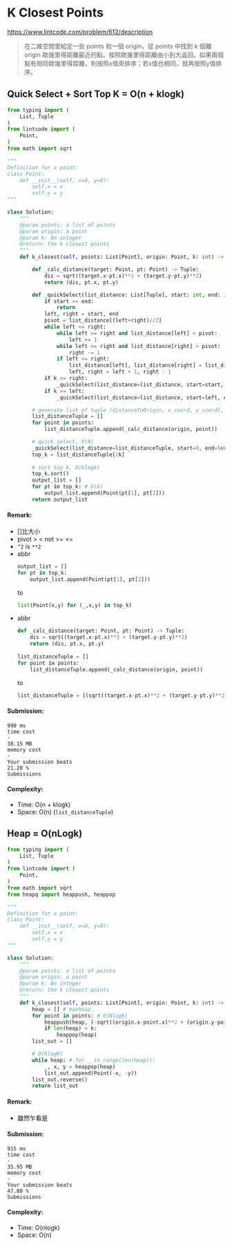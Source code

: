 # K Closest Points
https://www.lintcode.com/problem/612/description
>在二維空間里給定一些 points 和一個 origin，從 points 中找到 k 個離 origin 歐幾里得距離最近的點。按照歐幾里得距離由小到大返回。如果兩個點有相同歐幾里得距離，則按照x值來排序；若x值也相同，就再按照y值排序。

## Quick Select + Sort Top K = O(n + klogk)
```python
from typing import (
    List, Tuple
)
from lintcode import (
    Point,
)
from math import sqrt

"""
Definition for a point:
class Point:
    def __init__(self, x=0, y=0):
        self.x = x
        self.y = y
"""

class Solution:
    """
    @param points: a list of points
    @param origin: a point
    @param k: An integer
    @return: the k closest points
    """
    def k_closest(self, points: List[Point], origin: Point, k: int) -> List[Point]:

        def _calc_distance(target: Point, pt: Point) -> Tuple:
            dis = sqrt((target.x-pt.x)**2 + (target.y-pt.y)**2)
            return (dis, pt.x, pt.y)

        def _quickSelect(list_distance: List[Tuple], start: int, end: int, k: int):
            if start >= end:
                return
            left, right = start, end
            pivot = list_distance[(left+right)//2]
            while left <= right:
                while left <= right and list_distance[left] < pivot:
                    left += 1
                while left <= right and list_distance[right] > pivot:
                    right -= 1
                if left <= right:
                    list_distance[left], list_distance[right] = list_distance[right], list_distance[left]
                    left, right = left + 1, right - 1
            if k <= right:
                _quickSelect(list_distance=list_distance, start=start, end=right, k=k)
            if k >= left:
                _quickSelect(list_distance=list_distance, start=left, end=end, k=k)

        # generate list of tuple (distanceToOrigin, x_coord, y_coord), O(N)
        list_distanceTuple = []
        for point in points:
            list_distanceTuple.append(_calc_distance(origin, point))

        # quick select, O(N)
        _quickSelect(list_distance=list_distanceTuple, start=0, end=len(list_distanceTuple)-1, k=k-1)
        top_k = list_distanceTuple[:k]
        
        # sort top k, O(klogk)
        top_k.sort()
        output_list = []
        for pt in top_k: # O(k)
            output_list.append(Point(pt[1], pt[2]))
        return output_list
```
#### Remark:
- []比大小
- pivot > < not >= <=
- `^2` is `**2`
- abbr
    ```python
    output_list = []
    for pt in top_k:
        output_list.append(Point(pt[1], pt[2]))
    ``` 
    to
    ```python
    list(Point(x,y) for (_,x,y) in top_k)
    ```
- abbr
    ```python
    def _calc_distance(target: Point, pt: Point) -> Tuple:
        dis = sqrt((target.x-pt.x)**2 + (target.y-pt.y)**2)
        return (dis, pt.x, pt.y)
            
    list_distanceTuple = []
    for point in points:
        list_distanceTuple.append(_calc_distance(origin, point))
    ``` 
    to
    ```python
    list_distanceTuple = [(sqrt((target.x-pt.x)**2 + (target.y-pt.y)**2), point.x, point.y) for point in points]
    ```
#### Submission:
```
990 ms
time cost
·
38.15 MB
memory cost
·
Your submission beats
21.20 %
Submissions
```
#### Complexity:
- Time: O(n + klogk)
- Space: O(n) (`list_distanceTuple`)

## Heap = O(nLogk)
```python
from typing import (
    List, Tuple
)
from lintcode import (
    Point,
)
from math import sqrt
from heapq import heappush, heappop

"""
Definition for a point:
class Point:
    def __init__(self, x=0, y=0):
        self.x = x
        self.y = y
"""

class Solution:
    """
    @param points: a list of points
    @param origin: a point
    @param k: An integer
    @return: the k closest points
    """
    def k_closest(self, points: List[Point], origin: Point, k: int) -> List[Point]:
        heap = [] # maxheap
        for point in points: # O(NlogK)
            heappush(heap, (-sqrt((origin.x-point.x)**2 + (origin.y-point.y)**2), -point.x, -point.y))
            if len(heap) > k:
                heappop(heap)
        list_out = []

        # O(KlogK)
        while heap: # for _ in range(len(heap)):
            _, x, y = heappop(heap)
            list_out.append(Point(-x, -y))
        list_out.reverse()
        return list_out
```
#### Remark:
- 雖然乍看是


#### Submission:
```
915 ms
time cost
·
35.95 MB
memory cost
·
Your submission beats
47.80 %
Submissions
```
#### Complexity:
- Time: O(nlogk)
- Space: O(n)
